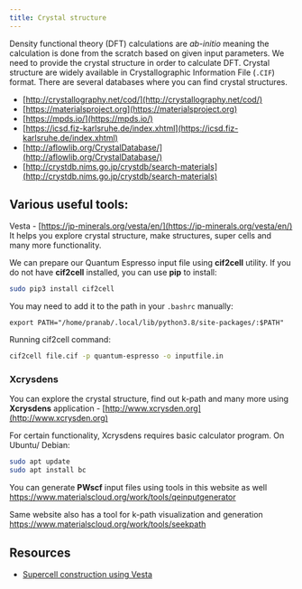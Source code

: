 ```yaml
---
title: Crystal structure
---
```

Density functional theory (DFT) calculations are *ab-initio* meaning the
calculation is done from the scratch based on given input parameters. We need to
provide the crystal structure in order to calculate DFT. Crystal structure are
widely available in Crystallographic Information File (`.CIF`) format. There are
several databases where you can find crystal structures.

- [http://crystallography.net/cod/](http://crystallography.net/cod/)
- [https://materialsproject.org](https://materialsproject.org)
- [https://mpds.io/](https://mpds.io/)
- [https://icsd.fiz-karlsruhe.de/index.xhtml](https://icsd.fiz-karlsruhe.de/index.xhtml)
- [http://aflowlib.org/CrystalDatabase/](http://aflowlib.org/CrystalDatabase/)
- [http://crystdb.nims.go.jp/crystdb/search-materials](http://crystdb.nims.go.jp/crystdb/search-materials)

## Various useful tools:
Vesta - [https://jp-minerals.org/vesta/en/](https://jp-minerals.org/vesta/en/)
It helps you explore crystal structure, make structures, super cells and many
more functionality.

We can prepare our Quantum Espresso input file using **cif2cell** utility. If
you do not have **cif2cell** installed, you can use **pip** to install:
```bash
sudo pip3 install cif2cell
```

You may need to add it to the path in your `.bashrc` manually:
```
export PATH="/home/pranab/.local/lib/python3.8/site-packages/:$PATH"
```

Running cif2cell command:
```bash
cif2cell file.cif -p quantum-espresso -o inputfile.in
```

### Xcrysdens
You can explore the crystal structure, find out k-path and many more using
**Xcrysdens** application - [http://www.xcrysden.org](http://www.xcrysden.org)

For certain functionality, Xcrysdens requires basic calculator program. On
Ubuntu/ Debian:
```bash
sudo apt update
sudo apt install bc
```

You can generate **PWscf** input files using tools in this website as well
<https://www.materialscloud.org/work/tools/qeinputgenerator>

Same website also has a tool for k-path visualization and generation
<https://www.materialscloud.org/work/tools/seekpath>


## Resources
- [Supercell construction using Vesta](https://www.youtube.com/watch?v=Jk0QUB1fkMU)
